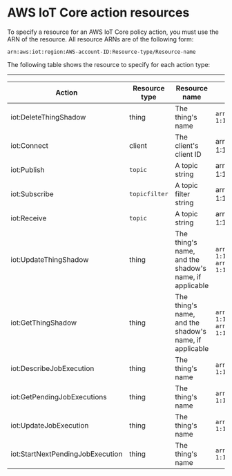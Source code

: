 # AWS IoT Core action resources<a name="iot-action-resources"></a>

To specify a resource for an AWS IoT Core policy action, you must use the ARN of the resource\. All resource ARNs are of the following form:

```
arn:aws:iot:region:AWS-account-ID:Resource-type/Resource-name
```

The following table shows the resource to specify for each action type:


****  

| Action | Resource type | Resource name | ARN example | 
| --- | --- | --- | --- | 
| iot:DeleteThingShadow | thing | The thing's name |  `arn:aws:iot:us-east-1:123456789012:thing/thingOne`  | 
| iot:Connect | client | The client's client ID | arn:aws:iot:us\-east\-1:123456789012:client/myClientId | 
| iot:Publish | `topic` | A topic string | arn:aws:iot:us\-east\-1:123456789012:topic/myTopicName | 
| iot:Subscribe | `topicfilter` | A topic filter string | arn:aws:iot:us\-east\-1:123456789012:topicfilter/myTopicFilter | 
| iot:Receive |  `topic`  |  A topic string  | arn:aws:iot:us\-east\-1:123456789012:topic/myTopicName | 
| iot:UpdateThingShadow | thing |  The thing's name, and the shadow's name, if applicable  |  `arn:aws:iot:us-east-1:123456789012:thing/thingOne` `arn:aws:iot:us-east-1:123456789012:thing/thingOne/shadowOne`  | 
| iot:GetThingShadow | thing |  The thing's name, and the shadow's name, if applicable  |  `arn:aws:iot:us-east-1:123456789012:thing/thingOne` `arn:aws:iot:us-east-1:123456789012:thing/thingOne/shadowOne`  | 
| iot:DescribeJobExecution | thing |  The thing's name  |  ``arn:aws:iot:us-east-1:123456789012:thing/thingOne``  | 
| iot:GetPendingJobExecutions | thing |  The thing's name  |  ``arn:aws:iot:us-east-1:123456789012:thing/thingOne``  | 
| iot:UpdateJobExecution | thing |  The thing's name  |  ``arn:aws:iot:us-east-1:123456789012:thing/thingOne``  | 
| iot:StartNextPendingJobExecution | thing |  The thing's name  |  ``arn:aws:iot:us-east-1:123456789012:thing/thingOne``  | 